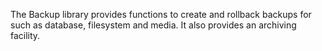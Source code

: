 The Backup library provides functions to create and rollback backups for such as database, filesystem and media. It also provides an archiving facility.